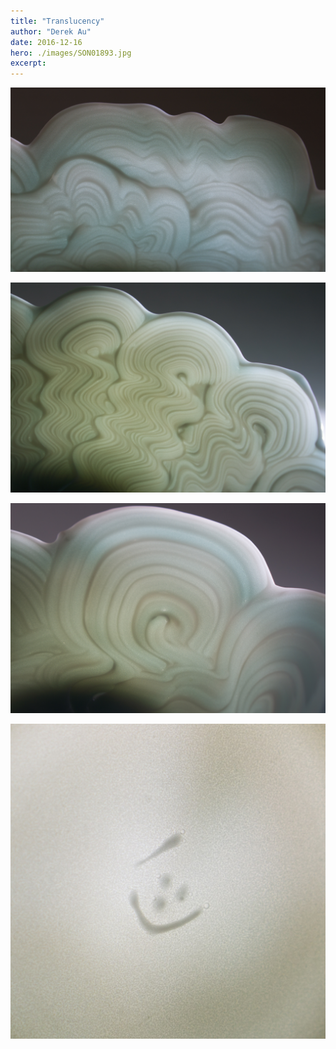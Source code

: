 ```yaml
---
title: "Translucency"
author: "Derek Au"
date: 2016-12-16
hero: ./images/SON01893.jpg
excerpt: 
---
```


![](./images/SON01893.jpg)

![](./images/SON01929.jpg)

![](./images/SON01939.jpg)

![](./images/SON01945.jpg)
